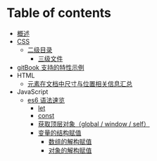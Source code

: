 # Table of contents

* [概述](README.md)
* [CSS](css/README.md)
  * [二级目录](css/er-ji-mu-lu/README.md)
    * [三级文件](css/er-ji-mu-lu/san-ji-wen-jian.md)
* [gitBook 支持的特性示例](gitbook-zhi-chi-de-te-xing-shi-li.md)
* HTML
  * [元素在文档中尺寸与位置相关信息汇总](html/yuan-su-zai-wen-dang-zhong-de-wei-zhi-xiang-guan-xin-xi-hui-zong.md)
* JavaScript
  * [es6 语法速览](javascript/es6-yu-fa-su-lan/README.md)
    * [let](javascript/es6-yu-fa-su-lan/let.md)
    * [const](javascript/es6-yu-fa-su-lan/const.md)
    * [获取顶层对象（global / window / self）](javascript/es6-yu-fa-su-lan/huo-qu-ding-ceng-dui-xiang-global-window-self.md)
    * [变量的结构赋值](javascript/es6-yu-fa-su-lan/bian-liang-de-jie-gou-fu-zhi/README.md)
      * [数组的解构赋值](javascript/es6-yu-fa-su-lan/bian-liang-de-jie-gou-fu-zhi/shu-zu-de-jie-gou-fu-zhi.md)
      * [对象的解构赋值](javascript/es6-yu-fa-su-lan/bian-liang-de-jie-gou-fu-zhi/dui-xiang-de-jie-gou-fu-zhi.md)

